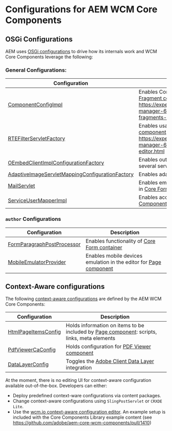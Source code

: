 # Configurations for AEM WCM Core Components

## OSGi Configurations

AEM uses [OSGi configurations](https://experienceleague.adobe.com/docs/experience-manager-65/deploying/configuring/configuring-osgi.html) to drive how its internals work and WCM Core Components leverage the following:

### General Configurations:

| Configuration | Description |
|---|---|
| [ComponentConfigImpl](config/src/content/jcr_root/apps/core/wcm/config/com.adobe.cq.dam.cfm.impl.component.ComponentConfigImpl-core-comp-v1.config) | Enables Content Fragment management for [Content Fragment component](content/src/content/jcr_root/apps/core/wcm/components/contentfragment/v1/contentfragment). Reference documentation: https://experienceleague.adobe.com/docs/experience-manager-65/developing/extending-aem/content-fragments-config-components-rendering.html |
| [RTEFilterServletFactory](config/src/content/jcr_root/apps/core/wcm/config/com.adobe.cq.ui.wcm.commons.internal.servlets.rte.RTEFilterServletFactory.amended-core-components.config) | Enables usage of RTE (Rich Text Editor) with [Text component](content/src/content/jcr_root/apps/core/wcm/components/text/v2/text). Reference documentation: https://experienceleague.adobe.com/docs/experience-manager-65/administering/operations/rich-text-editor.html |
| [OEmbedClientImplConfigurationFactory](config/src/content/jcr_root/apps/core/wcm/config/com.adobe.cq.wcm.core.components.internal.services.embed.OEmbedClientImplConfigurationFactory-*.config) | Enables out-of-the-box OEmbed configurations for several services, with [Embed component](content/src/content/jcr_root/apps/core/wcm/components/embed/v1/embed) |
| [AdaptiveImageServletMappingConfigurationFactory](config/src/content/jcr_root/apps/core/wcm/config/com.adobe.cq.wcm.core.components.internal.servlets.AdaptiveImageServletMappingConfigurationFactory-*.config) | Enables adaptive image support for [Image component](content/src/content/jcr_root/apps/core/wcm/components/image/v2/image) | 
| [MailServlet](config/src/content/jcr_root/apps/core/wcm/config/com.day.cq.wcm.foundation.forms.impl.MailServlet-core-components.config) | Enables email support for user-submitted information in [Core Form container](content/src/content/jcr_root/apps/core/wcm/components/form/container/v2/container) |
| [ServiceUserMapperImpl](config/src/content/jcr_root/apps/core/wcm/config/org.apache.sling.serviceusermapping.impl.ServiceUserMapperImpl.amended-componentsservice.config) | Enables access rights for [ClientLibraries](bundles/core/src/main/java/com/adobe/cq/wcm/core/components/models/ClientLibraries.java) and [ComponentFiles](bundles/core/src/main/java/com/adobe/cq/wcm/core/components/models/ComponentFiles.java) helpers |

### `author` Configurations
| Configuration | Description |
|---|---|
| [FormParagraphPostProcessor](config/src/content/jcr_root/apps/core/wcm/config.author/com.day.cq.wcm.foundation.forms.impl.FormParagraphPostProcessor-core-components.config) | Enables functionality of [Core Form container](content/src/content/jcr_root/apps/core/wcm/components/form/container/v2/container) |
| [MobileEmulatorProvider](config/src/content/jcr_root/apps/core/wcm/config.author/com.day.cq.wcm.mobile.core.impl.MobileEmulatorProvider-core-components.config) | Enables mobile devices emulation in the editor for [Page component](content/src/content/jcr_root/apps/core/wcm/components/page/v2/page) |

## Context-Aware configurations

The following [context-aware configurations](https://sling.apache.org/documentation/bundles/context-aware-configuration/context-aware-configuration.html) are defined by the AEM WCM Core Components:

| Configuration | Description |
|---|---|
| [HtmlPageItemsConfig](bundles/core/src/main/java/com/adobe/cq/wcm/core/components/config/HtmlPageItemsConfig.java) | Holds information on items to be included by [Page component](content/src/content/jcr_root/apps/core/wcm/components/page/v2/page): scripts, links, meta elements |
| [PdfViewerCaConfig](bundles/core/src/main/java/com/adobe/cq/wcm/core/components/internal/services/CaConfigReferenceProvider.java) | Holds configuration for [PDF Viewer component](content/src/content/jcr_root/apps/core/wcm/components/pdfviewer/v1/pdfviewer) | 
| [DataLayerConfig](bundles/core/src/main/java/com/adobe/cq/wcm/core/components/internal/DataLayerConfig.java) | Toggles the [Adobe Client Data Layer](https://github.com/adobe/adobe-client-data-layer) integration |

At the moment, there is no editing UI for context-aware configuration available out-of-the-box. Developers can either:

* Deploy predefined context-ware configurations via content packages.
* Change context-aware configurations using `SlingPostServlet` or `CRXDE Lite`.
* Use the [wcm.io context-aware configuration editor](https://wcm.io/caconfig/editor/). An example setup is included with the Core Components Library example content (see https://github.com/adobe/aem-core-wcm-components/pull/1410) 
